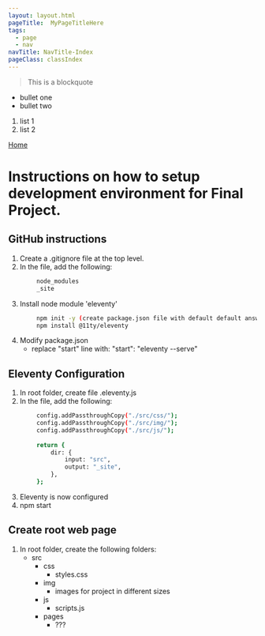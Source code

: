 ```yaml
---
layout: layout.html
pageTitle:  MyPageTitleHere
tags: 
  - page
  - nav
navTitle: NavTitle-Index
pageClass: classIndex
---
```

<!--
tags: [create collections name spaces] 
    Now it's a variable :)
    check out the nav section in _includes\layout.html

Note you can create your own variables their too, look at pictures.md

singleImage: /img/apples.png
images:
  - apples.png
  - apples-red.png
  - apples-group.png

    singleImage:  is a single image
    images is an array

pageClass: [Name]

This is how you create a class in the <body> where you can apply special css rules



*** _data  (Globally avialable)
    filename.json

    > so data will be available as filename.[data in json file]

    

-->





> This is a blockquote

- bullet one
- bullet two

1. list 1
1. list 2

[Home](/)

# Instructions on how to setup development environment for Final Project.

## GitHub instructions
1. Create a .gitignore file at the top level.
1. In the file, add the following:
```sh 
        node_modules
        _site
```
3. Install node module 'eleventy'
```sh 
        npm init -y (create package.json file with default default answers)
        npm install @11ty/eleventy
```
4. Modify package.json
    - replace "start" line with:  "start": "eleventy --serve"

## Eleventy Configuration
1. In root folder, create file .eleventy.js
1. In the file, add the following:
```sh 
        config.addPassthroughCopy("./src/css/");
        config.addPassthroughCopy("./src/img/");
        config.addPassthroughCopy("./src/js/");
    
        return {
            dir: {
                input: "src",
                output: "_site",
            },
        };
```
3. Eleventy is now configured
4. npm start

## Create root web page
1. In root folder, create the following folders:
    - src
        - css
            - styles.css
        - img
            - images for project in different sizes
        - js
            - scripts.js
        - pages
            - ???
